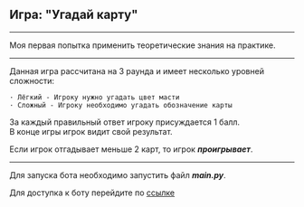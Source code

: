 Игра: "Угадай карту"
---
___
Моя первая попытка применить теоретические знания на практике. 
___


Данная игра рассчитана на 3 раунда и имеет несколько уровней сложности:

    · Лёгкий - Игроку нужно угадать цвет масти
    · Сложный - Игроку необходимо угадать обозначение карты
За каждый правильный ответ игроку присуждается 1 балл.<br> В конце игры игрок видит свой результат.

Если игрок отгадывает меньше 2 карт, то игрок ***проигрывает***.

___
Для запуска бота необходимо запустить файл ***main.py***.

Для доступка к боту перейдите по [ссылке](https://t.me/TryToGuessTheCard_bot)


